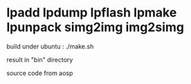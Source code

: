 # lpadd lpdump lpflash lpmake lpunpack simg2img img2simg

build under ubuntu :
./make.sh

result in "bin" directory

source code from aosp
